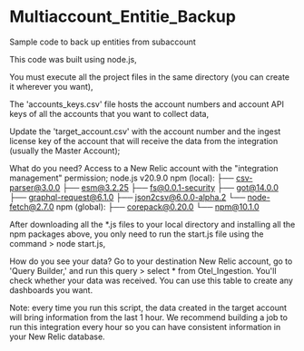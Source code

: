 # Multiaccount_Entitie_Backup
Sample code to back up entities from subaccount

This code was built using node.js,

You must execute all the project files in the same directory (you can create it wherever you want),

The 'accounts_keys.csv' file hosts the account numbers and account API keys of all the accounts that you want to collect data,

Update the 'target_account.csv' with the account number and the ingest license key of the account that will receive the data from the integration (usually the Master Account);

What do you need? Access to a New Relic account with the "integration management" permission; node.js v20.9.0 npm (local): ├── csv-parser@3.0.0 ├── esm@3.2.25 ├── fs@0.0.1-security ├── got@14.0.0 ├── graphql-request@6.1.0 ├── json2csv@6.0.0-alpha.2 └── node-fetch@2.7.0 npm (global): ├── corepack@0.20.0 └── npm@10.1.0

After downloading all the *.js files to your local directory and installing all the npm packages above, you only need to run the start.js file using the command > node start.js,

How do you see your data? Go to your destination New Relic account, go to 'Query Builder,' and run this query > select * from Otel_Ingestion. You'll check whether your data was received. You can use this table to create any dashboards you want.

Note: every time you run this script, the data created in the target account will bring information from the last 1 hour. We recommend building a job to run this integration every hour so you can have consistent information in your New Relic database.
